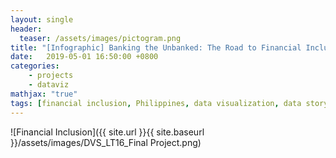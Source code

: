 ```yaml
---
layout: single
header:
  teaser: /assets/images/pictogram.png
title: "[Infographic] Banking the Unbanked: The Road to Financial Inclusion in the Philippines"
date:   2019-05-01 16:50:00 +0800
categories: 
	- projects
	- dataviz
mathjax: "true"
tags: [financial inclusion, Philippines, data visualization, data storytelling]
---
```


![Financial Inclusion]({{ site.url }}{{ site.baseurl }}/assets/images/DVS_LT16_Final Project.png)

